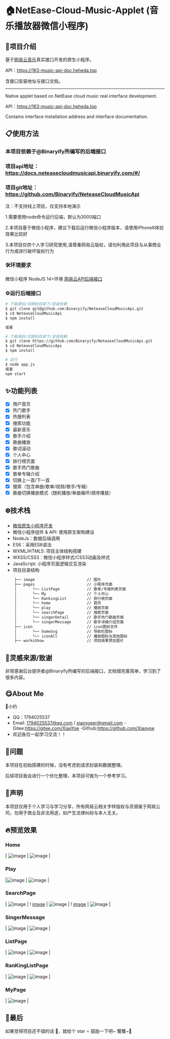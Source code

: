 # 🏠NetEase-Cloud-Music-Applet (音乐播放器微信小程序)
## 📖项目介绍

基于[网易云音乐](https://music.163.com/#/download)真实接口开发的原生小程序。

API：https://163-music-api-doc.heheda.top

含接口安装地址与接口文档。

--------------------------------------------------------------------

Native applet based on NetEase cloud music real interface development.

API：https://163-music-api-doc.heheda.top

Contains interface installation address and interface documentation.

## 📋使用方法
### 本项目依赖于@Binaryify所编写的后端接口
### 项目api地址：https://docs.neteasecloudmusicapi.binaryify.com/#/
### 项目git地址：https://github.com/Binaryify/NeteaseCloudMusicApi
注：不支持线上项目，仅支持本地演示

1.需要使用node命令运行后端，默认为3000端口

2.本项目基于微信小程序，建议下载后运行微信小程序版本，请使用iPhone6体验效果比较好

3.本项目仅供个人学习研究使用,请尊重网易云版权，请勿利用此项目与从事商业行为或进行破坏版权行为

### 🛠️环境要求
微信小程序
NodeJS 14+环境
[网易云API后端接口](https://github.com/Binaryify/NeteaseCloudMusicApi)

### ⚙️运行后端接口
```sh
# 下载源码/切换到目录下/安装依赖
$ git clone git@github.com:Binaryify/NeteaseCloudMusicApi.git
$ cd NeteaseCloudMusicApi
$ npm install

或者

# 下载源码/切换到目录下/安装依赖
$ git clone https://github.com/Binaryify/NeteaseCloudMusicApi.git
$ cd NeteaseCloudMusicApi
$ npm install
```

```sh
# 运行
$ node app.js
或者
npm start
```

## ✨功能列表
- [x] 用户首页
- [x] 热门歌手
- [x] 热搜列表
- [x] 搜索功能
- [x] 最新音乐
- [x] 歌手介绍
- [x] 歌曲播放
- [x] 歌词滚动
- [x] 个人中心
- [x] 排行榜页面
- [x] 歌手热门歌曲
- [x] 歌单专辑介绍
- [x] 切换上一首/下一首
- [x] 搜索（包含单曲/歌单/视频/歌手/专辑）
- [x] 歌曲切换播放模式（随机播放/单曲循环/顺序播放）

## ❄️技术栈
- [微信原生小程序开发](https://developers.weixin.qq.com/miniprogram/dev/framework/)
- 微信小程序组件 & API: 使用原生架构建设 
- NodeJs：数据后端调用
- ES6：采用ES6语法
- WXML/HTML5: 项目主体结构搭建
- WXSS/CSS3：微信小程序样式/CSS3动画及样式
- JavaScript: 小程序页面逻辑交互渲染
- 项目目录结构

```html
    ├── image                       // 图片
    ├── pages                       // 小程序页面
    │       └── ListPage            // 歌单/专辑列表页面
    │       └── My                  // 个人中心
    │       └── RankingList         // 排行榜页面
    │       └── home                // 首页
    │       └── play                // 播放页面
    │       └── searchPage          // 搜索页面
    │       └── singerDetail        // 歌手热门歌曲页面
    │       └── singerMessage       // 歌手详细介绍页面
    ├── icon                        // icon图标文件
    │       └── homeSvg             // 导航栏图标
    │       └── iconAll             // 播放图标与其他图标
    ├── worksShow                   // 项目效果预览图片
```

## 🌊灵感来源/致谢
非常感谢后台提供者@Binaryify所编写的后端接口，文档很完善简单，学习到了很多内容。

## 😋About Me
👤小约
- QQ：1794025537
- Email: 1794025537@qq.com / xiaoyoeer@gmail.com
-Gitee:https://gitee.com/XiaoYoe
-Github:https://github.com/Xiaoyoe
- 欢迎各位一起学习交流！！

## 🍭问题

本项目在初始搭建的时候，没有考虑到请求封装和数据整理。

后续项目我会进行一个优化整理，本项目可做为一个参考学习。

## 💭声明
本项目仅用于个人学习与学习分享，所有网易云相关字样版权与资源属于网易公司，勿用于商业及非法用途，如产生法律纠纷与本人无关。

## 🔥预览效果
### Home
| ![image](https://gitee.com/XiaoYoe/NetEase-Cloud-Music-Applet/raw/main/worksShow/Home.png) | ![image](https://gitee.com/XiaoYoe/NetEase-Cloud-Music-Applet/raw/main/worksShow/Home_HotSinger.png) |

### Play
|![image](https://gitee.com/XiaoYoe/NetEase-Cloud-Music-Applet/raw/main/worksShow/Play01.png) | ![image](https://gitee.com/XiaoYoe/NetEase-Cloud-Music-Applet/raw/main/worksShow/Play02.png) |

### SearchPage
| ![image](https://gitee.com/XiaoYoe/NetEase-Cloud-Music-Applet/raw/main/worksShow/SearchPage01.png) | 
! [image](https://gitee.com/XiaoYoe/NetEase-Cloud-Music-Applet/raw/main/worksShow/SearchPage02.png) | ![image](https://gitee.com/XiaoYoe/NetEase-Cloud-Music-Applet/raw/main/worksShow/SearchPage03.png) |
! [image](https://gitee.com/XiaoYoe/NetEase-Cloud-Music-Applet/raw/main/worksShow/SearchPage04.png) | ![image](https://gitee.com/XiaoYoe/NetEase-Cloud-Music-Applet/raw/main/worksShow/SearchPage05.png) |

### SingerMessage
| ![image](https://gitee.com/XiaoYoe/NetEase-Cloud-Music-Applet/raw/main/worksShow/SingerPage.png) | ![image](https://gitee.com/XiaoYoe/NetEase-Cloud-Music-Applet/raw/main/worksShow/SingerMessage.png) |

### ListPage
| ![image](https://gitee.com/XiaoYoe/NetEase-Cloud-Music-Applet/raw/main/worksShow/ListPage.png) | ![image](https://gitee.com/XiaoYoe/NetEase-Cloud-Music-Applet/raw/main/worksShow/ListMessagePage.png) |
### RanKingListPage
| ![image](https://gitee.com/XiaoYoe/NetEase-Cloud-Music-Applet/raw/main/worksShow/RanKing.png) | ![image](https://gitee.com/XiaoYoe/NetEase-Cloud-Music-Applet/raw/main/worksShow/RanKing01.png) |

### MyPage
| ![image](https://gitee.com/XiaoYoe/NetEase-Cloud-Music-Applet/raw/main/worksShow/My.png) |

## 🌼最后

如果觉得项目还不错的话 👏，就给个 star ⭐ 鼓励一下吧~ 蟹蟹~👋
